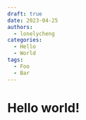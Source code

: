 ```yaml
---
draft: true 
date: 2023-04-25
authors:
  - lonelycheng
categories:
  - Hello
  - World
tags:
  - Foo
  - Bar
---
```


# Hello world!
